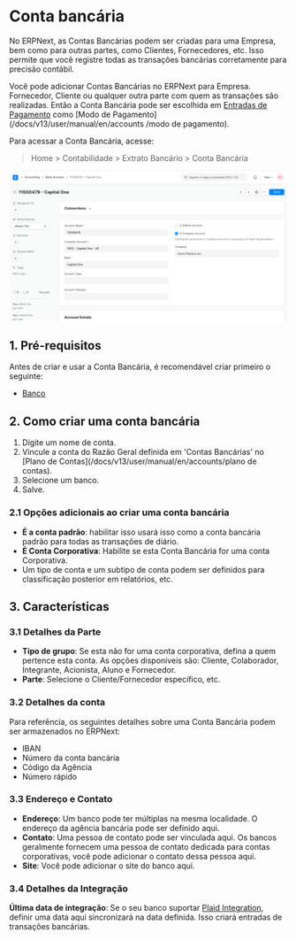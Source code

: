 # Conta bancária


No ERPNext, as Contas Bancárias podem ser criadas para uma Empresa, bem como para outras partes, como Clientes, Fornecedores, etc. Isso permite que você registre todas as transações bancárias corretamente para precisão contábil.


Você pode adicionar Contas Bancárias no ERPNext para Empresa. Fornecedor, Cliente ou qualquer outra parte com quem as transações são realizadas. Então a Conta Bancária pode ser escolhida em [Entradas de Pagamento](/docs/v13/user/manual/en/accounts/payment-entry) como [Modo de Pagamento](/docs/v13/user/manual/en/accounts /modo de pagamento).


Para acessar a Conta Bancária, acesse:



>
> Home > Contabilidade > Extrato Bancário > Conta Bancária
>
>
>


![Conta bancária](/files/bank-account.png)


## 1. Pré-requisitos


Antes de criar e usar a Conta Bancária, é recomendável criar primeiro o seguinte:


* [Banco](/docs/v13/user/manual/pt/contas/banco)


## 2. Como criar uma conta bancária


1. Digite um nome de conta.
2. Vincule a conta do Razão Geral definida em 'Contas Bancárias' no [Plano de Contas](/docs/v13/user/manual/en/accounts/plano de contas).
3. Selecione um banco.
4. Salve.


### 2.1 Opções adicionais ao criar uma conta bancária


* **É a conta padrão**: habilitar isso usará isso como a conta bancária padrão para todas as transações de diário.
* **É Conta Corporativa**: Habilite se esta Conta Bancária for uma conta Corporativa.
* Um tipo de conta e um subtipo de conta podem ser definidos para classificação posterior em relatórios, etc.


## 3. Características


### 3.1 Detalhes da Parte


* **Tipo de grupo**: Se esta não for uma conta corporativa, defina a quem pertence esta conta. As opções disponíveis são: Cliente, Colaborador, Integrante, Acionista, Aluno e Fornecedor.
* **Parte**: Selecione o Cliente/Fornecedor específico, etc.


### 3.2 Detalhes da conta


Para referência, os seguintes detalhes sobre uma Conta Bancária podem ser armazenados no ERPNext:


* IBAN
* Número da conta bancária
* Código da Agência
* Número rápido


### 3.3 Endereço e Contato


* **Endereço**: Um banco pode ter múltiplas na mesma localidade. O endereço da agência bancária pode ser definido aqui.
* **Contato**: Uma pessoa de contato pode ser vinculada aqui. Os bancos geralmente fornecem uma pessoa de contato dedicada para contas corporativas, você pode adicionar o contato dessa pessoa aqui.
* **Site**: Você pode adicionar o site do banco aqui.


### 3.4 Detalhes da Integração


**Última data de integração**: Se o seu banco suportar [Plaid Integration](/docs/v13/user/manual/en/erpnext_integration/plaid_integration), definir uma data aqui sincronizará na data definida. Isso criará entradas de transações bancárias.